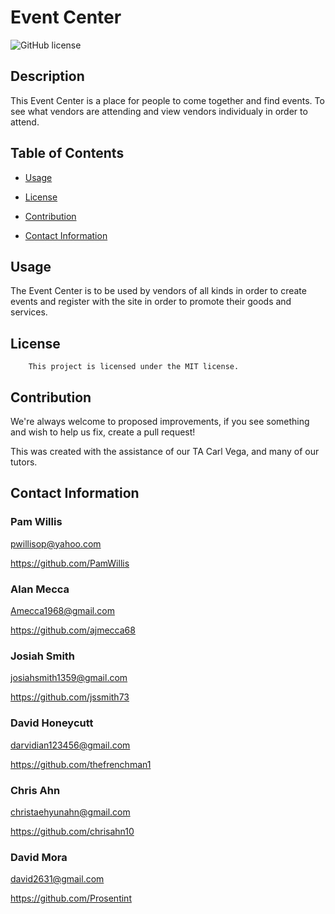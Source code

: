# Event Center
  ![GitHub license](https://img.shields.io/badge/license-MIT-blue.svg)

  ## Description
  
  This Event Center is a place for people to come together and find events. To see what vendors are attending and view vendors individualy in order to attend.
  
  ## Table of Contents
  
  * [Usage](#usage)
  
* [License](#license)

 * [Contribution](#contribution)
  
  * [Contact Information](#Contact-Information)
  
  
  ## Usage 
  
  The Event Center is to be used by vendors of all kinds in order to create events and register with the site in order to promote their goods and services.
  
  ## License
        This project is licensed under the MIT license.
  
  ## Contribution 
  
  We're always welcome to proposed improvements, if you see something and wish to help us fix, create a pull request!

  This was created with the assistance of our TA Carl Vega, and many of our tutors.
  
  
  ## Contact Information
  
  ### Pam Willis

  pwillisop@yahoo.com
  
  https://github.com/PamWillis
  
  ### Alan Mecca
  Amecca1968@gmail.com
  
  https://github.com/ajmecca68

  ### Josiah Smith
  josiahsmith1359@gmail.com
  
  https://github.com/jssmith73

  ### David Honeycutt
  darvidian123456@gmail.com
  
  https://github.com/thefrenchman1

  ### Chris Ahn
  christaehyunahn@gmail.com
  
  https://github.com/chrisahn10

  ### David Mora
  david2631@gmail.com
  
  https://github.com/Prosentint
  
